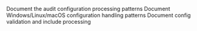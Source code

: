 Document the audit configuration processing patterns
Document Windows/Linux/macOS configuration handling patterns
Document config validation and include processing
